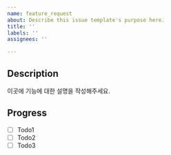 ```yaml
---
name: feature_request
about: Describe this issue template's purpose here.
title: ''
labels: ''
assignees: ''

---
```


## Description

이곳에 기능에 대한 설명을 작성해주세요.

## Progress

- [ ] Todo1
- [ ] Todo2
- [ ] Todo3
